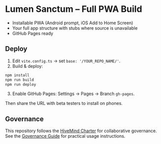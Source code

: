 # Lumen Sanctum – Full PWA Build

- Installable PWA (Android prompt, iOS Add to Home Screen)
- Your full app structure with stubs where source is unavailable
- GitHub Pages ready

## Deploy
1) Edit `vite.config.ts` → set `base: '/YOUR_REPO_NAME/'`.
2) Build & deploy:
```bash
npm install
npm run build
npm run deploy
```
3) Enable GitHub Pages: Settings → Pages → Branch `gh-pages`.

Then share the URL with beta testers to install on phones.

## Governance

This repository follows the [HiveMind Charter](docs/HIVEMIND_CHARTER.md) for collaborative governance. See the [Governance Guide](docs/HIVEMIND_GOVERNANCE.md) for practical usage instructions.
